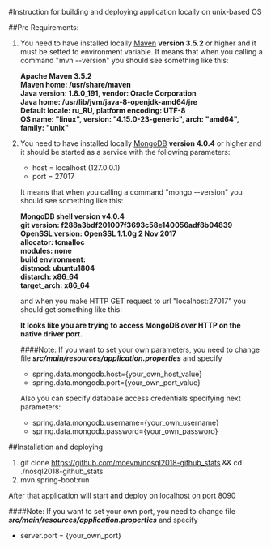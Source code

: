 #Instruction for building and deploying application locally on unix-based OS

##Pre Requirements:

1) You need to have installed locally [Maven](https://maven.apache.org/)
**version 3.5.2** or higher and it must be setted to environment variable.
It means that when you calling a command "mvn --version" you
should see something like this:

    **Apache Maven 3.5.2**  
    **Maven home: /usr/share/maven**  
    **Java version: 1.8.0_191, vendor: Oracle Corporation**  
    **Java home: /usr/lib/jvm/java-8-openjdk-amd64/jre**  
    **Default locale: ru_RU, platform encoding: UTF-8**  
    **OS name: "linux", version: "4.15.0-23-generic", arch: "amd64", family: "unix"**
    
2) You need to have installed locally [MongoDB](https://docs.mongodb.com/manual/) **version 4.0.4** or higher and
it should be started as a service with the following parameters:

    * host = localhost (127.0.0.1)
    * port = 27017
    
    It means that when you calling a command "mongo --version" you
    should see something like this:
        
    **MongoDB shell version v4.0.4**  
    **git version: f288a3bdf201007f3693c58e140056adf8b04839**  
    **OpenSSL version: OpenSSL 1.1.0g  2 Nov 2017**  
    **allocator: tcmalloc**  
    **modules: none**  
    **build environment:**  
        **distmod: ubuntu1804**  
        **distarch: x86_64**  
        **target_arch: x86_64**
        
    and when you make HTTP GET request to url "localhost:27017" you
    should get something like this:
    
    **It looks like you are trying to access MongoDB over HTTP on the native driver port.**
    
    ####Note:
    If you want to set your own parameters, you need to change file
    ***src/main/resources/application.properties*** and specify
    * spring.data.mongodb.host={your_own_host_value}
    * spring.data.mongodb.port={your_own_port_value}
    
    Also you can specify database access credentials specifying next parameters:
    * spring.data.mongodb.username={your_own_username}
    * spring.data.mongodb.password={your_own_password}
    
##Installation and deploying

1. git clone https://github.com/moevm/nosql2018-github_stats && cd ./nosql2018-github_stats
2. mvn spring-boot:run

After that application will start and deploy on localhost on port 8090

####Note:
If you want to set your own port, you need to change file
***src/main/resources/application.properties*** and specify
* server.port = {your_own_port}